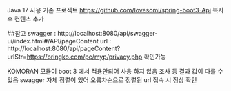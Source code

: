 Java 17 사용
기존 프로젝트 https://github.com/lovesomi/spring-boot3-Api 복사 후 컨텐츠 추가

##참고 
swagger : http://localhost:8080/api/swagger-ui/index.html#/API/pageContent
url : http://localhost:8080/api/pageContent?urlStr=https://bringko.com/pc/myp/privacy.php 확인가능

KOMORAN 모듈이 boot 3 에서 적용안되어 사용 하지 않음 
조사 등 결과 값이 다를 수 있음
swagger 자체 정렬이 있어 오름차순으로 정렬됨 url 접속 시 정상 확인

